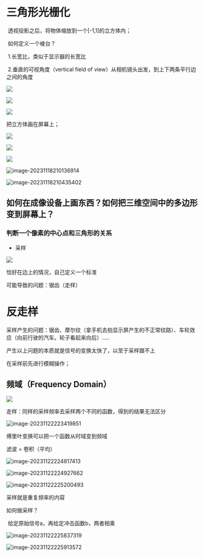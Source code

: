 # 三角形光栅化

​	透视投影之后，将物体缩放到一个[-1,1]的立方体内；

​	如何定义一个棱台？

​		1.长宽比，类似于显示器的长宽比

​		2.垂直的可视角度（vertical field of view）从相机镜头出发，到上下两条平行边之间的角度

![](C:\Users\sunha\Desktop\book\ReadingNotes\games101\Rasterization.assets\image-20231118204538411.png)

![](C:\Users\sunha\Desktop\book\ReadingNotes\games101\Rasterization.assets\image-20231118204931871.png)

![](C:\Users\sunha\Desktop\book\ReadingNotes\games101\Rasterization.assets\image-20231118205137362.png)

把立方体画在屏幕上；

![](C:\Users\sunha\Desktop\book\ReadingNotes\games101\Rasterization.assets\image-20231118205422774.png)

![](C:\Users\sunha\Desktop\book\ReadingNotes\games101\Rasterization.assets\image-20231118205909207.png)

![](C:\Users\sunha\Desktop\book\ReadingNotes\games101\Rasterization.assets\image-20231118210012791.png)

![image-20231118210136914](C:\Users\sunha\Desktop\book\ReadingNotes\games101\Rasterization.assets\image-20231118210136914.png)

![image-20231118210435402](C:\Users\sunha\Desktop\book\ReadingNotes\games101\Rasterization.assets\image-20231118210435402.png)

## 如何在成像设备上画东西？如何把三维空间中的多边形变到屏幕上？

### 判断一个像素的中心点和三角形的关系

* 采样

![](C:\Users\sunha\Desktop\book\ReadingNotes\games101\Rasterization.assets\image-2023111821541237.png)

恰好在边上的情况，自己定义一个标准



可能导致的问题：锯齿（走样）

# 反走样

采样产生的问题：锯齿、摩尔纹（拿手机去拍显示屏产生的不正常纹路）、车轮效应（向前行驶的汽车。轮子看起来向后）.....

产生以上问题的本质就是信号的变换太快了，以至于采样跟不上

在采样前先进行模糊操作；

## 频域（Frequency Domain）

![](C:\Users\sunha\Desktop\book\ReadingNotes\games101\Rasterization.assets\image-20231122223040956.png)

走样：同样的采样频率去采样两个不同的函数，得到的结果无法区分

![image-20231122223419851](C:\Users\sunha\Desktop\book\ReadingNotes\games101\Rasterization.assets\image-20231122223419851.png)

傅里叶变换可以把一个函数从时域变到频域

滤波 = 卷积（平均）

![image-20231122224817413](C:\Users\sunha\Desktop\book\ReadingNotes\games101\Rasterization.assets\image-20231122224817413.png)

![image-20231122224927662](C:\Users\sunha\Desktop\book\ReadingNotes\games101\Rasterization.assets\image-20231122224927662.png)

![image-20231122225200493](C:\Users\sunha\Desktop\book\ReadingNotes\games101\Rasterization.assets\image-20231122225200493.png)

采样就是重复频率的内容

如何做采样？

​	给定原始信号a，再给定冲击函数b，两者相乘

![image-20231122225837319](C:\Users\sunha\Desktop\book\ReadingNotes\games101\Rasterization.assets\image-20231122225837319.png)

![image-20231122225913572](C:\Users\sunha\Desktop\book\ReadingNotes\games101\Rasterization.assets\image-20231122225913572.png)